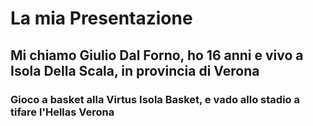 # La mia Presentazione
## Mi chiamo Giulio Dal Forno, ho 16 anni e vivo a Isola Della Scala, in provincia di Verona
### Gioco a basket alla Virtus Isola Basket, e vado allo stadio a tifare l'Hellas Verona
